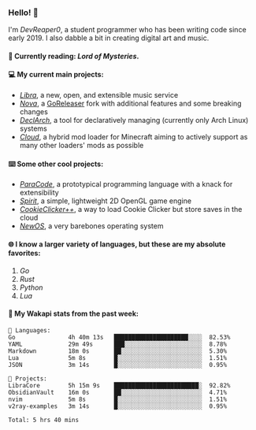 ### Hello! 👋

I'm _DevReaper0_, a student programmer who has been writing code since early 2019. I also dabble a bit in creating digital art and music.

#### 📖 Currently reading: *Lord of Mysteries*.

#### 💻 My current main projects:

-   _[Libra](https://github.com/LibraMusic)_, a new, open, and extensible music service
-   _[Nova](https://github.com/LibraMusic/Nova)_, a [GoReleaser](https://github.com/goreleaser/goreleaser) fork with additional features and some breaking changes
-   _[DeclArch](https://github.com/DevReaper0/declarch)_, a tool for declaratively managing (currently only Arch Linux) systems
-   _[Cloud](https://github.com/CloudLoaderMC/CloudLoader)_, a hybrid mod loader for Minecraft aiming to actively support as many other loaders' mods as possible

#### ⌨️ Some other cool projects:

-   _[ParaCode](https://github.com/ParaCodeLang/ParaCode)_, a prototypical programming language with a knack for extensibility
-   _[Spirit](https://gitlab.com/DevReaper0/SpiritEngine)_, a simple, lightweight 2D OpenGL game engine
-   _[CookieClicker++](https://github.com/DevReaper0/CookieClickerPlusPlus)_, a way to load Cookie Clicker but store saves in the cloud
-   _[NewOS](https://github.com/DevReaper0/NewOS)_, a very barebones operating system

#### 🌐 I know a larger variety of languages, but these are my absolute favorites:

1. _Go_
2. _Rust_
3. _Python_
4. _Lua_

#### 📡 My Wakapi stats from the past week:

```text
💾 Languages:
Go               4h 40m 13s   █████████████████████░░░░  82.53%
YAML             29m 49s      ███░░░░░░░░░░░░░░░░░░░░░░  8.78%
Markdown         18m 0s       ██░░░░░░░░░░░░░░░░░░░░░░░  5.30%
Lua              5m 8s        █░░░░░░░░░░░░░░░░░░░░░░░░  1.51%
JSON             3m 14s       █░░░░░░░░░░░░░░░░░░░░░░░░  0.95%

💼 Projects:
LibraCore        5h 15m 9s    ████████████████████████░  92.82%
ObsidianVault    16m 0s       ██░░░░░░░░░░░░░░░░░░░░░░░  4.71%
nvim             5m 8s        █░░░░░░░░░░░░░░░░░░░░░░░░  1.51%
v2ray-examples   3m 14s       █░░░░░░░░░░░░░░░░░░░░░░░░  0.95%

Total: 5 hrs 40 mins
```
